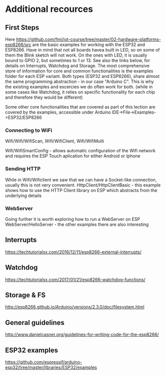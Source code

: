 # Additional recources

## First Steps
Here https://github.com/fmi/iot-course/tree/master/02-hardware-platforms-esp8266/src are the basic examples for working with the ESP32 and ESP8266.
Have in mind that not all boards havea built in LED, so on some of them the Blink sketch will not work. On the ones with LED, it is usually bound to GPIO 2, but sometimes to 1 or 13.
See also the links below, for details on Interrupts, Watchdog and Storage.
The most comprehensive store of information for core and common functionalities is the examples folder for each ESP variant. Both types (ESP32 and ESP8266), share almost the same programming abstraction - in our case "Arduino C".
This is why the existing examples and excercies we do often work for both. (while in some cases like Watchdog, it relies on specific functionality for each chip and therefore they would be different)

Some other core functionalities that are covered as part of this lection are covered by the examples, accessible under Arduino IDE->File->Examples->ESP32/ESP8266
### Connecting to WiFi
Wifi/Wifi/WifiScan, Wifi/WifiClient, Wifi/WifiMulti

Wifi/WifiSmartConfig - allows automatic configuration of the Wifi network and requires the ESP Touch aplication for either Android or Iphone

### Sending HTTP
While in Wifi/Wificlient we saw that we can have a Socket-like connection, usually this is not very convenient. 
HttpClient/HttpClientBasic - this example shows how to use the HTTP Client library on ESP which abstracts from the underlying details

### WebServer
Going further it is worth exploring how to run a WebServer on ESP
WebServer/HelloServer - the other examples there are also interesting


## Interrupts
https://techtutorialsx.com/2016/12/11/esp8266-external-interrupts/

## Watchdog
https://techtutorialsx.com/2017/01/21/esp8266-watchdog-functions/

## Storage & FS
http://esp8266.github.io/Arduino/versions/2.3.0/doc/filesystem.html

## General guidelines
http://www.danielcasner.org/guidelines-for-writing-code-for-the-esp8266/


## ESP32 examples
https://github.com/espressif/arduino-esp32/tree/master/libraries/ESP32/examples
